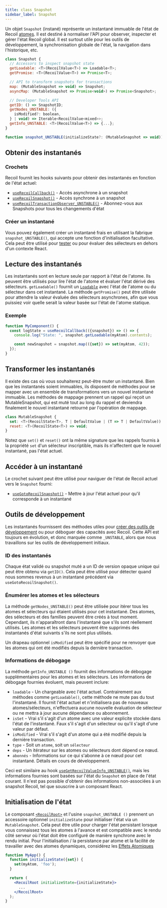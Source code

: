 ```yaml
---
title: class Snapshot
sidebar_label: Snapshot
---
```


Un objet `Snapshot` (instané) représente un instantané immuable de l'état de Recoil [atomes](/docs/api-reference/core/atom). Il est destiné à normaliser l'API pour observer, inspecter et gérer l'état Recoil global. Il est surtout utile pour les outils de développement, la synchronisation globale de l'état, la navigation dans l'historique, etc.

```jsx
class Snapshot {
  // Accessors to inspect snapshot state
  getLoadable: <T>(RecoilValue<T>) => Loadable<T>;
  getPromise: <T>(RecoilValue<T>) => Promise<T>;

  // API to transform snapshots for transactions
  map: (MutableSnapshot => void) => Snapshot;
  asyncMap: (MutableSnapshot => Promise<void>) => Promise<Snapshot>;

  // Developer Tools API
  getID: () => SnapshotID;
  getNodes_UNSTABLE: ({
    isModified?: boolean,
  } | void) => Iterable<RecoilValue<mixed>>;
  getInfo_UNSTABLE: <T>(RecoilValue<T>) => {...};
}

function snapshot_UNSTABLE(initializeState?: (MutableSnapshot => void)): Snapshot
```

## Obtenir des instantanés

### Crochets

Recoil fournit les hooks suivants pour obtenir des instantanés en fonction de l'état actuel:

- [`useRecoilCallback()`](/docs/api-reference/core/useRecoilCallback) - Accès asynchrone à un snapshot
- [`useRecoilSnapshot()`](/docs/api-reference/core/useRecoilSnapshot) - Accès synchrone à un snapshot
- [`useRecoilTransactionObserver_UNSTABLE()`](/docs/api-reference/core/useRecoilTransactionObserver) - Abonnez-vous aux Snapshots pour tous les changements d'état

### Créer un instantané

Vous pouvez également créer un instantané frais en utilisant la fabrique `snapshot_UNSTABLE()`, qui accepte une fonction d'initialisation facultative. Cela peut être utilisé pour [tester](/docs/guides/testing) ou pour évaluer des sélecteurs en dehors d'un contexte React.

## Lecture des instantanés

Les instantanés sont en lecture seule par rapport à l'état de l'atome. Ils peuvent être utilisés pour lire l'état de l'atome et évaluer l'état dérivé des sélecteurs. `getLoadable()` fournit un [`Loadable`](/docs/api-reference/core/Loadable) avec l'état de l'atome ou du sélecteur dans cet instantané. La méthode `getPromise()` peut être utilisée pour attendre la valeur évaluée des sélecteurs asynchrones, afin que vous puissiez voir quelle serait la valeur basée sur l'état de l'atome statique.

### Exemple

```jsx
function MyComponent() {
  const logState = useRecoilCallback(({snapshot}) => () => {
    console.log("State: ", snapshot.getLoadable(myAtom).contents);

    const newSnapshot = snapshot.map(({set}) => set(myAtom, 42));
  });
}
```

## Transformer les instantanés

Il existe des cas où vous souhaiterez peut-être muter un instantané. Bien que les instantanés soient immuables, ils disposent de méthodes pour se mapper avec un ensemble de transformations vers un nouvel instantané immuable. Les méthodes de mappage prennent un rappel qui reçoit un MutableSnapshot, qui est muté tout au long du rappel et deviendra finalement le nouvel instantané retourné par l'opération de mappage.

```jsx
class MutableSnapshot {
  set: <T>(RecoilState<T>, T | DefaultValue | (T => T | DefaultValue)) => void;
  reset: <T>(RecoilState<T>) => void;
}
```

Notez que `set()` et `reset()` ont la même signature que les rappels fournis à la propriété `set` d'un sélecteur inscriptible, mais ils n'affectent que le nouvel instantané, pas l'état actuel.

## Accéder à un instantané

Le crochet suivant peut être utilisé pour naviguer de l'état de Recoil actuel vers le `Snapshot` fourni:
- [`useGotoRecoilSnapshot()`](/docs/api-reference/core/useGotoRecoilSnapshot) - Mettre à jour l'état actuel pour qu'il corresponde à un instantané


## Outils de développement

Les instantanés fournissent des méthodes utiles pour [créer des outils de développement](/docs/guides/dev-tools) ou pour déboguer des capacités avec Recoil. Cette API est toujours en évolution, et donc marquée comme `_UNSTABLE`, alors que nous travaillons sur les outils de développement initiaux.

### ID des instantanés

Chaque état validé ou snapshot muté a un ID de version opaque unique qui peut être obtenu via `getID()`. Cela peut être utilisé pour détecter quand nous sommes revenus à un instantané précédent via `useGotoRecoilSnapshot()`.

### Énumérer les atomes et les sélecteurs

La méthode `getNodes_UNSTABLE()` peut être utilisée pour itérer tous les atomes et sélecteurs qui étaient utilisés pour cet instantané. Des atomes, des sélecteurs et des familles peuvent être créés à tout moment. Cependant, ils n'apparaîtront dans l'instantané que s'ils sont réellement utilisés. Les atomes et les sélecteurs peuvent être supprimés des instantanés d'état suivants s'ils ne sont plus utilisés.

Un drapeau optionnel `isModified` peut être spécifié pour ne renvoyer que les atomes qui ont été modifiés depuis la dernière transaction.

### Informations de débogage

La méthode `getInfo_UNSTABLE ()` fournit des informations de débogage supplémentaires pour les atomes et les sélecteurs. Les informations de débogage fournies évoluent, mais peuvent inclure:

* `loadable` - Un chargeable avec l'état actuel. Contrairement aux méthodes comme `getLoadable()`, cette méthode ne mute pas du tout l'instantané. Il fournit l'état actuel et n'initialisera pas de nouveaux atomes/sélecteurs, n'effectuera aucune nouvelle évaluation de sélecteur ou ne mettra à jour aucune dépendance ou abonnement.
* `isSet` - Vrai s'il s'agit d'un atome avec une valeur explicite stockée dans l'état de l'instantané. Faux s'il s'agit d'un sélecteur ou qu'il s'agit d'une valeur par défaut.
* `isModified` - Vrai s'il s'agit d'un atome qui a été modifié depuis la dernière transaction.
* `type` - Soit un `atome`, soit un `sélecteur`
* `deps` - Un itérateur sur les atomes ou sélecteurs dont dépend ce nœud.
* `abonnés` - Informations sur ce qui s'abonne à ce nœud pour cet instantané. Détails en cours de développement.

Ceci est similaire au hook [`useGetRecoilValueInfo_UNSTABLE()`](/docs/api-reference/core/useGetRecoilValueInfo), mais les informations fournies sont basées sur l'état du `Snapshot` en place de l'état courant. Il n'est pas possible d'obtenir des informations non-associées à un snapshot Recoil, tel que souscrire à un composant React.

## Initialisation de l'état

Le composant [`<RecoilRoot>`](/docs/api-reference/core/RecoilRoot) et l'usine `snapshot_UNSTABLE ()` prennent un accessoire optionnel `initializeState` pour initialiser l'état via un` MutableSnapshot`. Cela peut être utile pour charger l'état persistant lorsque vous connaissez tous les atomes à l'avance et est compatible avec le rendu côté serveur où l'état doit être configuré de manière synchrone avec le rendu initial. Pour l'initialisation / la persistance par atome et la facilité de travailler avec des atomes dynamiques, considérez les [Effets Atomiques](/docs/guides/atom-effects)

```jsx
function MyApp() {
  function initializeState({set}) {
    set(myAtom, 'foo');
  }

  return (
    <RecoilRoot initializeState={initializeState}>
      ...
    </RecoilRoot>
  );
}
```
